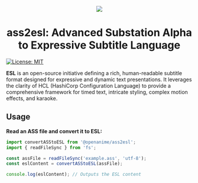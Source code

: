 <p align="center">
  <img src="https://github.com/user-attachments/assets/c095b953-8dcc-4567-b195-982e439ae003">
</p>
<h1 align="center">
  ass2esl: Advanced Substation Alpha to Expressive Subtitle Language
</h1>

[![License: MIT](https://img.shields.io/badge/License-MIT-yellow.svg)](https://opensource.org/licenses/MIT)

**ESL** is an open-source initiative defining a rich, human-readable subtitle format designed for expressive and dynamic text presentations. It leverages the clarity of HCL (HashiCorp Configuration Language) to provide a comprehensive framework for timed text, intricate styling, complex motion effects, and karaoke.

## Usage

**Read an ASS file and convert it to ESL:**

```js
import convertASStoESL from '@openanime/ass2esl';
import { readFileSync } from 'fs';

const assFile = readFileSync('example.ass', 'utf-8');
const eslContent = convertASStoESL(assFile);

console.log(eslContent); // Outputs the ESL content
```
